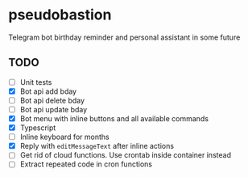 # pseudobastion

Telegram bot birthday reminder and personal assistant in some future

## TODO

- [ ] Unit tests
- [x] Bot api add bday
- [ ] Bot api delete bday
- [ ] Bot api update bday
- [x] Bot menu with inline buttons and all available commands
- [x] Typescript
- [ ] Inline keyboard for months
- [x] Reply with `editMessageText` after inline actions
- [ ] Get rid of cloud functions. Use crontab inside container instead
- [ ] Extract repeated code in cron functions
